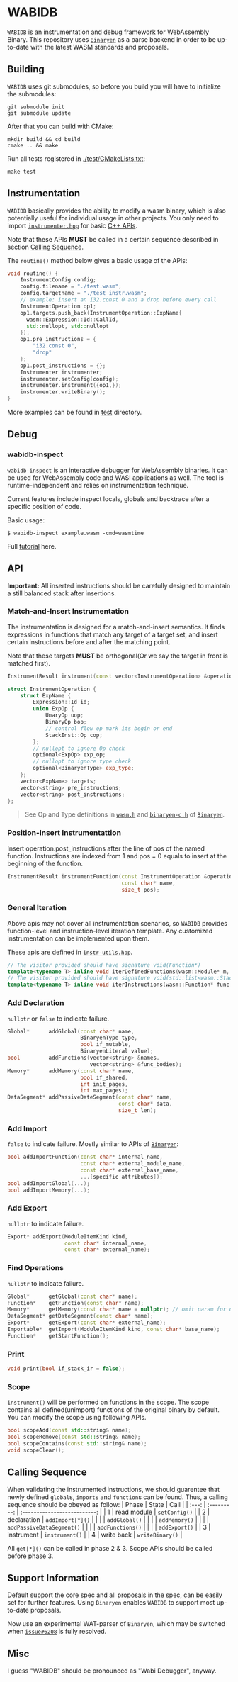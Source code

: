 # WABIDB

`WABIDB` is an instrumentation and debug framework for WebAssembly Binary. This repository uses [`Binaryen`](https://github.com/WebAssembly/binaryen) as a parse backend in order to be up-to-date with the latest WASM standards and proposals.

## Building
`WABIDB` uses git submodules, so before you build you will have to initialize the submodules:
```shell
git submodule init
git submodule update
```
After that you can build with CMake:
```shell
mkdir build && cd build
cmake .. && make
```
Run all tests registered in [./test/CMakeLists.txt](./test/CMakeLists.txt):
```
make test
```

## Instrumentation
`WABIDB` basically provides the ability to modify a wasm binary, which is also potentially useful for individual usage in other projects. You only need to import [`instrumenter.hpp`](./src/instrumenter.hpp) for basic [C++ APIs](#api).

Note that these APIs **MUST** be called in a certain sequence described in section [Calling Sequence](#calling-sequence).

The `routine()` method below gives a basic usage of the APIs:
```cpp
void routine() {
    InstrumentConfig config;
    config.filename = "./test.wasm";
    config.targetname = "./test_instr.wasm";
    // example: insert an i32.const 0 and a drop before every call
    InstrumentOperation op1;
    op1.targets.push_back(InstrumentOperation::ExpName{
      wasm::Expression::Id::CallId, 
      std::nullopt, std::nullopt
    });
    op1.pre_instructions = {
        "i32.const 0",
        "drop"
    };
    op1.post_instructions = {};
    Instrumenter instrumenter;
    instrumenter.setConfig(config);
    instrumenter.instrument({op1,});
    instrumenter.writeBinary();
}
```
More examples can be found in [test](./test/) directory.

## Debug
### wabidb-inspect
`wabidb-inspect` is an interactive debugger for WebAssembly binaries. It can be used for WebAssembly code and WASI applications as well. The tool is runtime-independent and relies on instrumentation technique.

Current features include inspect locals, globals and backtrace after a specific position of code.

Basic usage:
```shell
$ wabidb-inspect example.wasm -cmd=wasmtime
```

Full [tutorial](./docs/wabidb-inspect.md) here.


## API
**Important:** All inserted instructions should be carefully designed to maintain a still balanced stack after insertions.

### Match-and-Insert Instrumentation
The instrumentation is designed for a match-and-insert semantics. It finds expressions in functions that match any target of a target set, and insert certain instructions before and after the matching point.

Note that these targets **MUST** be orthogonal(Or we say the target in front is matched first). 

```cpp
InstrumentResult instrument(const vector<InstrumentOperation> &operations);

struct InstrumentOperation {
    struct ExpName {
        Expression::Id id;
        union ExpOp {
            UnaryOp uop;
            BinaryOp bop;
            // control flow op mark its begin or end
            StackInst::Op cop;
        };
        // nullopt to ignore Op check
        optional<ExpOp> exp_op;
        // nullopt to ignore type check
        optional<BinaryenType> exp_type;
    };
    vector<ExpName> targets;
    vector<string> pre_instructions;
    vector<string> post_instructions;
};
```
> See Op and Type definitions in [`wasm.h`](https://github.com/WebAssembly/binaryen/blob/main/src/wasm.h) and [`binaryen-c.h`](https://github.com/WebAssembly/binaryen/blob/main/src/binaryen-c.h) of [`Binaryen`](https://github.com/WebAssembly/binaryen).

### Position-Insert Instrumentattion
Insert operation.post_instructions after the line of pos of the named function. Instructions are indexed from 1 and pos = 0 equals to insert at the beginning of the function.
```cpp
InstrumentResult instrumentFunction(const InstrumentOperation &operation,
                                    const char* name,
                                    size_t pos);
```

### General Iteration
Above apis may not cover all instrumentation scenarios, so `WABIDB` provides function-level and instruction-level iteration template. Any customized instrumentation can be implemented upon them.

These apis are defined in [`instr-utils.hpp`](/src/instr-utils.hpp).
```cpp
// The visitor provided should have signature void(Function*)
template<typename T> inline void iterDefinedFunctions(wasm::Module* m, T visitor);
// The visitor provided should have signature void(std::list<wasm::StackInst *>, std::list<wasm::StackInst *>::iterator&)
template<typename T> inline void iterInstructions(wasm::Function* func, T visitor);
```

### Add Declaration
`nullptr` or `false` to indicate failure.
```cpp
Global*      addGlobal(const char* name,
                       BinaryenType type,
                       bool if_mutable,
                       BinaryenLiteral value);
bool         addFunctions(vector<string> &names,
                          vector<string> &func_bodies);
Memory*      addMemory(const char* name,
                       bool if_shared,
                       int init_pages,
                       int max_pages);
DataSegment* addPassiveDateSegment(const char* name,
                                   const char* data,
                                   size_t len);
```

### Add Import
`false` to indicate failure.
Mostly similar to APIs of [`Binaryen`](https://github.com/WebAssembly/binaryen):
```cpp
bool addImportFunction(const char* internal_name,
                       const char* external_module_name,
                       const char* external_base_name,
                       ...[specific attributes]);
bool addImportGlobal(...);
bool addImportMemory(...);
```

### Add Export
`nullptr` to indicate failure.
```cpp
Export* addExport(ModuleItemKind kind, 
                  const char* internal_name, 
                  const char* external_name);
```

### Find Operations
`nullptr` to indicate failure.
```cpp
Global*      getGlobal(const char* name);
Function*    getFunction(const char* name);
Memory*      getMemory(const char* name = nullptr); // omit param for default memory
DataSegment* getDateSegment(const char* name);
Export*      getExport(const char* external_name);
Importable*  getImport(ModuleItemKind kind, const char* base_name);
Function*    getStartFunction();
```

### Print
```cpp
void print(bool if_stack_ir = false);
```

### Scope
`instrument()` will be performed on functions in the scope. The scope contains all defined(unimport) functions of the original binary by default. You can modify the scope using following APIs.
```cpp
bool scopeAdd(const std::string& name);
bool scopeRemove(const std::string& name);
bool scopeContains(const std::string& name);
void scopeClear();
```

## Calling Sequence
When validating the instrumented instructions, we should guarentee that newly defined `global`s, `import`s and `function`s can be found. Thus, a calling sequence should be obeyed as follow:
| Phase | State       | Call                         |
| :---: | :---------: | :--------------------------: |
| 1     | read module | `setConfig()`                |
| 2     | declaration | `addImport[*]()`             |
|       |             | `addGlobal()`                |
|       |             | `addMemory()`                |
|       |             | `addPassiveDataSegment()`    |
|       |             | `addFunctions()`             |
|       |             | `addExport()`                |
| 3     | instrument  | `instrument()`               |
| 4     | write back  | `writeBinary()`              |

All `get[*]()` can be called in phase 2 & 3. Scope APIs should be called before phase 3.

## Support Information
Default support the core spec and all [proposals](https://github.com/WebAssembly/spec/tree/main/proposals) in the spec, can be easily set for further features. Using `Binaryen` enables `WABIDB` to support most up-to-date proposals.

Now use an experimental WAT-parser of `Binaryen`, which may be switched when [`issue#6208`](https://github.com/WebAssembly/binaryen/issues/6208) is fully resolved.

## Misc
I guess "WABIDB" should be pronounced as "Wabi Debugger", anyway.
